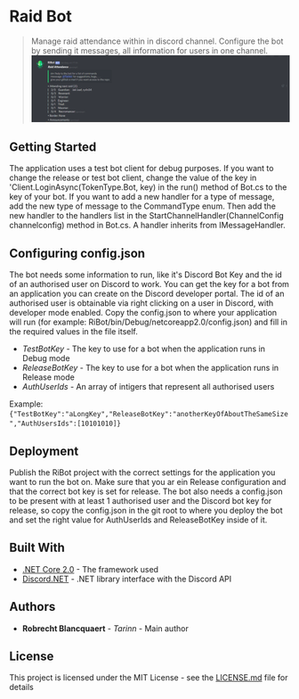 # Raid Bot

> Manage raid attendance within in discord channel. Configure the bot by sending it messages, all information for users in one channel.
![](header.png)

## Getting Started

The application uses a test bot client for debug purposes. If you want to change the release or test bot client, change the value of the key in 'Client.LoginAsync(TokenType.Bot, key) in the run() method of Bot.cs to the key of your bot. If you want to add a new handler for a type of message, add the new type of message to  the CommandType enum. Then add the new handler  to the handlers list in the StartChannelHandler(ChannelConfig channelconfig) method in Bot.cs. A handler inherits from IMessageHandler.

## Configuring config.json

The bot needs some information to run, like it's Discord Bot Key and the id of an authorised user on Discord to work. You can get the key for a bot from an application you can create on the Discord developer portal. The id of an authorised user is obtainable via right clicking on a user in Discord, with developer mode enabled. Copy the config.json to where your application will run (for example: RiBot/bin/Debug/netcoreapp2.0/config.json) and fill in the required values in the file itself.
* *TestBotKey* - The key to use for a bot when the application runs in Debug mode
* *ReleaseBotKey* - The key to use for a bot when the application runs in Release mode
* *AuthUserIds* - An array of intigers that represent all authorised users

Example:
```{"TestBotKey":"aLongKey","ReleaseBotKey":"anotherKeyOfAboutTheSameSize","AuthUsersIds":[10101010]}```

## Deployment

Publish the RiBot project with the correct settings for the application you want to run the bot on. Make sure that you ar ein Release configuration and that the correct bot key is set for release. The bot also needs a config.json to be present with at least 1 authorised user and the Discord bot key for release, so copy the config.json in the git root to where you deploy the bot and set the right value for AuthUserIds and ReleaseBotKey inside of it.

## Built With

* [.NET Core 2.0](https://www.microsoft.com/net/download/dotnet-core/2.0) - The framework used
* [Discord.NET](https://github.com/RogueException/Discord.Net) - .NET library interface with the Discord API


## Authors

* **Robrecht Blancquaert** - *Tarinn* - Main author


## License

This project is licensed under the MIT License - see the [LICENSE.md](LICENSE.md) file for details

